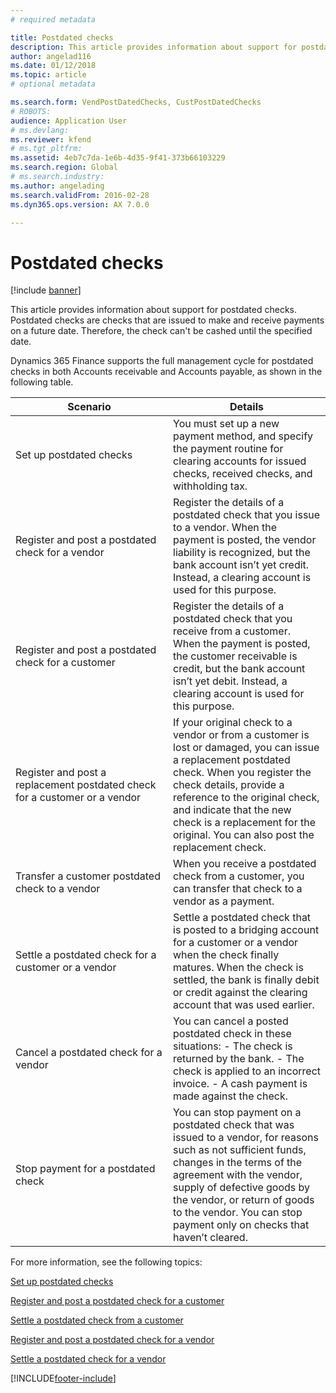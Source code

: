 ```yaml
---
# required metadata

title: Postdated checks
description: This article provides information about support for postdated checks. Postdated checks are issued to make and receive payments on a future date.
author: angelad116
ms.date: 01/12/2018
ms.topic: article
# optional metadata

ms.search.form: VendPostDatedChecks, CustPostDatedChecks
# ROBOTS: 
audience: Application User
# ms.devlang: 
ms.reviewer: kfend
# ms.tgt_pltfrm: 
ms.assetid: 4eb7c7da-1e6b-4d35-9f41-373b66103229
ms.search.region: Global
# ms.search.industry: 
ms.author: angelading
ms.search.validFrom: 2016-02-28
ms.dyn365.ops.version: AX 7.0.0

---
```


# Postdated checks

[!include [banner](../includes/banner.md)]

This article provides information about support for postdated checks. Postdated checks are checks that are issued to make and receive payments on a future date. Therefore, the check can't be cashed until the specified date.

Dynamics 365 Finance supports the full management cycle for postdated checks in both Accounts receivable and Accounts payable, as shown in the following table.
<table>
<colgroup>
<col width="50%" />
<col width="50%" />
</colgroup>
<thead>
<tr class="header">
<th>Scenario</th>
<th>Details</th>
</tr>
</thead>
<tbody>
<tr class="odd">
<td>Set up postdated checks</td>
<td>You must set up a new payment method, and specify the payment routine for clearing accounts for issued checks, received checks, and withholding tax.</td>
</tr>
<tr class="even">
<td>Register and post a postdated check for a vendor</td>
<td>Register the details of a postdated check that you issue to a vendor. When the payment is posted, the vendor liability is recognized, but the bank account isn’t yet credit. Instead, a clearing account is used for this purpose. </td>
</tr>
<tr class="odd">
<td>Register and post a postdated check for a customer</td>
<td>Register the details of a postdated check that you receive from a customer. When the payment is posted, the customer receivable is credit, but the bank account isn’t yet debit. Instead, a clearing account is used for this purpose.</td>
</tr>
<tr class="even">
<td>Register and post a replacement postdated check for a customer or a vendor</td>
<td>
If your original check to a vendor or from a customer is lost or damaged, you can issue a replacement postdated check. When you register the check details, provide a reference to the original check, and indicate that the new check is a replacement for the original. You can also post the replacement check.</td>
</tr>
<tr class="odd">
<td>Transfer a customer postdated check to a vendor</td>
<td>When you receive a postdated check from a customer, you can transfer that check to a vendor as a payment.</td>
</tr>
<tr class="even">
<td>Settle a postdated check for a customer or a vendor</td>
<td>Settle a postdated check that is posted to a bridging account for a customer or a vendor when the check finally matures. When the check is settled, the bank is finally debit or credit against the clearing account that was used earlier.</td>
</tr>
<tr class="odd">
<td>Cancel a postdated check for a vendor</td>
<td>You can cancel a posted postdated check in these situations:
- The check is returned by the bank.
- The check is applied to an incorrect invoice.
- A cash payment is made against the check.
  </td>
  </tr>
  <tr class="even">
  <td>Stop payment for a postdated check</td>
  <td>You can stop payment on a postdated check that was issued to a vendor, for reasons such as not sufficient funds, changes in the terms of the agreement with the vendor, supply of defective goods by the vendor, or return of goods to the vendor. You can stop payment only on checks that haven’t cleared.</td>
  </tr>
  </tbody>
  </table>



For more information, see the following topics:

[Set up postdated checks](tasks/set-up-postdated-checks.md)

[Register and post a postdated check for a customer](tasks/register-post-postdated-check-customer.md)

[Settle a postdated check from a customer](tasks/settle-postdated-check-customer.md)

[Register and post a postdated check for a vendor](tasks/register-post-postdated-check-vendor.md) 

[Settle a postdated check for a vendor](tasks/settle-postdated-check-vendor.md)





[!INCLUDE[footer-include](../../includes/footer-banner.md)]
